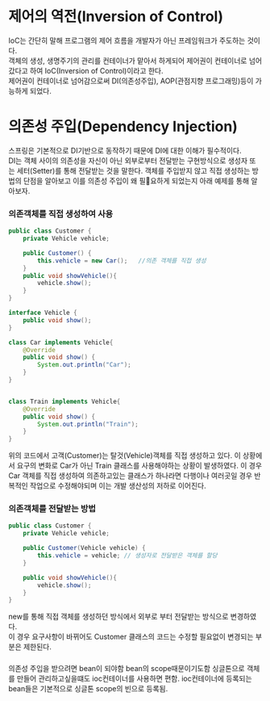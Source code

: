 # 제어의 역전(Inversion of Control)
IoC는 간단히 말해 프로그램의 제어 흐름을 개발자가 아닌 프레임워크가 주도하는 것이다.  
객체의 생성, 생명주기의 관리를 컨테이너가 맡아서 하게되어 제어권이 컨테이너로 넘어갔다고 하여 IoC(Inversion of Control)이라고 한다.  
제어권이 컨테이너로 넘어감으로써 DI(의존성주입), AOP(관점지향 프로그래밍)등이 가능하게 되었다.  

# 의존성 주입(Dependency Injection)
스프링은 기본적으로 DI기반으로 동작하기 때문에 DI에 대한 이해가 필수적이다.  
DI는 객체 사이의 의존성을 자신이 아닌 외부로부터 전달받는 구현방식으로 생성자 또는 세터(Setter)를 통해 전달받는 것을 말한다.
객체를 주입받지 않고 직접 생성하는 방법의 단점을 알아보고 이를 의존성 주입이 왜 필요하게 되었는지 아래 예제를 통해 알아보자.  

### 의존객체를 직접 생성하여 사용
~~~ java
public class Customer {
    private Vehicle vehicle;

    public Customer() {
        this.vehicle = new Car();   //의존 객체를 직접 생성
    }
    public void showVehicle(){
        vehicle.show();
    }
}

interface Vehicle {
    public void show();
}

class Car implements Vehicle{
    @Override
    public void show() {
        System.out.println("Car");
    }
}


class Train implements Vehicle{
    @Override
    public void show() {
        System.out.println("Train");
    }
}
~~~
위의 코드에서 고객(Customer)는 탈것(Vehicle)객체를 직접 생성하고 있다. 이 상황에서 요구의 변화로 Car가 아닌 Train 클래스를 사용해야하는 상황이 발생하였다. 이 경우 Car 객체를 직접 생성하여 의존하고있는 클래스가 하나라면 다행이나 여러곳일 경우 반복적인 작업으로 수정해야되며 이는 개발 생산성의 저하로 이어진다.

### 의존객체를 전달받는 방법
~~~java
public class Customer {
    private Vehicle vehicle;

    public Customer(Vehicle vehicle) {
        this.vehicle = vehicle; // 생성자로 전달받은 객체를 할당
    }

    public void showVehicle(){
        vehicle.show();
    }
}
~~~
new를 통해 직접 객체를 생성하던 방식에서 외부로 부터 전달받는 방식으로 변경하였다.  
이 경우 요구사항이 바뀌어도 Customer 클래스의 코드는 수정할 필요없이 변경되는 부분은 제한된다.

### 




의존성 주입을 받으려면 bean이 되야함
bean의 scope때문이기도함 
싱글톤으로 객체를 만들어 관리하고싶을떄도 ioc컨테이너를 사용하면 편함.
ioc컨테이너에 등록되는 bean들은 기본적으로 싱글톤 scope의 빈으로 등록됨.